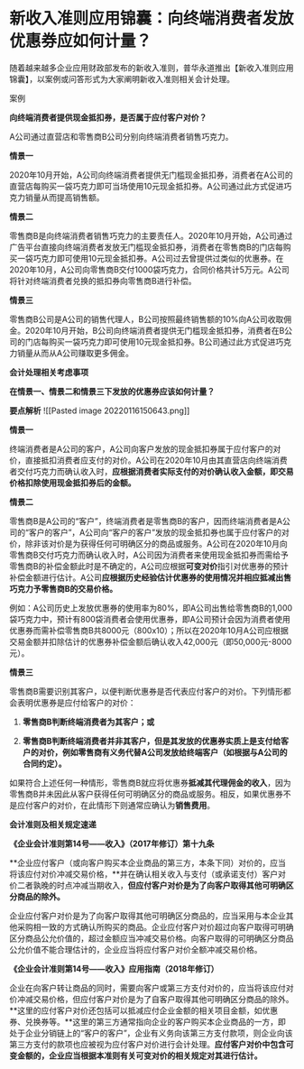 # 新收入准则应用锦囊：向终端消费者发放优惠券应如何计量？

随着越来越多企业应用财政部发布的新收入准则，普华永道推出【新收入准则应用锦囊】，以案例或问答形式为大家阐明新收入准则相关会计处理。

案例

**向终端消费者提供现金抵扣券，是否属于应付客户对价？**

A公司通过直营店和零售商B公司分别向终端消费者销售巧克力。

**情景一**

2020年10月开始，A公司向终端消费者提供无门槛现金抵扣券，消费者在A公司的直营店每购买一袋巧克力即可当场使用10元现金抵扣券。A公司通过此方式促进巧克力销量从而提高销售额。

**情景二**

零售商B是向终端消费者销售巧克力的主要责任人。2020年10月开始，A公司通过广告平台直接向终端消费者发放无门槛现金抵扣券，消费者在零售商B的门店每购买一袋巧克力即可使用10元现金抵扣券。A公司过去曾提供过类似的优惠券。在2020年10月，A公司向零售商B交付1000袋巧克力，合同价格共计5万元。A公司将针对终端消费者兑换的抵扣券向零售商B进行补偿。

**情景三**

零售商B公司是A公司的销售代理人，B公司按照最终销售额的10%向A公司收取佣金。2020年10月开始，B公司向终端消费者提供无门槛现金抵扣券，消费者在B公司的门店每购买一袋巧克力即可使用10元现金抵扣券。B公司通过此方式促进巧克力销量从而从A公司赚取更多佣金。

**会计处理相关考虑事项**

**在情景一、情景二和情景三下发放的优惠券应该如何计量？**

**要点解析**
![[Pasted image 20220116150643.png]]

**情景一**

终端消费者是A公司的客户，A公司向客户发放的现金抵扣券属于应付客户的对价，直接抵扣消费者应支付的对价。A公司在2020年10月由其直营店向终端消费者交付巧克力而确认收入时，**应根据消费者实际支付的对价确认收入金额，即交易价格扣除使用现金抵扣券后的金额。**
  
**情景二**

零售商B是A公司的“客户”，终端消费者是零售商B的客户，因而终端消费者是A公司的“客户的客户”，A公司向“客户的客户”发放的现金抵扣券也属于应付客户的对价，除非该对价是为获得任何可明确区分的商品或服务。A公司在2020年10月向零售商B交付巧克力而确认收入时，A公司因为消费者来使用现金抵扣券而需给予零售商B的补偿金额此时是不确定的，A公司应根据**可变对价**指引对优惠券的预计补偿金额进行估计。A公司**应根据历史经验估计优惠券的使用情况并相应抵减出售巧克力予零售商B的交易价格。**

例如：A公司历史上发放优惠券的使用率为80%，即A公司出售给零售商B的1,000袋巧克力中，预计有800袋消费者会使用优惠券，即A公司预计会因为消费者使用优惠券而需补偿零售商B共8000元（800x10）；所以在2020年10月A公司应根据交易金额并扣除估计的优惠券补偿金额后确认收入42,000元（即50,000元-8000元）。

**情景三**

零售商B需要识别其客户，以便判断优惠券是否代表应付客户的对价。下列情形都会表明优惠券是应付给客户的对价：

1.  **零售商B判断终端消费者为其客户；或**
    
2.  **零售商B判断终端消费者并非其客户，但是其发放的优惠券实质上是支付给客户的对价，例如零售商有义务代替A公司发放给终端客户（如根据与A公司的合同约定）。**
   
如果符合上述任何一种情形，零售商B就应将优惠券**抵减其代理佣金的收入**，因为零售商B并未因此从客户获得任何可明确区分的商品或服务。相反，如果优惠券不是应付客户的对价，在此情形下则通常应确认为**销售费用**。

**会计准则及相关规定速递**

**《企业会计准则第14号——收入》（2017年修订）第十九条**

**企业应付客户（或向客户购买本企业商品的第三方，本条下同）对价的，应当将该应付对价冲减交易价格，**并在确认相关收入与支付（或承诺支付）客户对价二者孰晚的时点冲减当期收入，**但应付客户对价是为了向客户取得其他可明确区分商品的除外。**

企业应付客户对价是为了向客户取得其他可明确区分商品的，应当采用与本企业其他采购相一致的方式确认所购买的商品。企业应付客户对价超过向客户取得可明确区分商品公允价值的，超过金额应当冲减交易价格。向客户取得的可明确区分商品公允价值不能合理估计的，企业应当将应付客户对价全额冲减交易价格。

**《企业会计准则第14号——收入》应用指南（2018年修订）**

企业在向客户转让商品的同时，需要向客户或第三方支付对价的，应当将该应付对价冲减交易价格，但应付客户对价是为了自客户取得其他可明确区分商品的除外。**这里的应付客户对价还包括可以抵减应付企业金额的相关项目金额，如优惠券、兑换券等。**这里的第三方通常指向企业的客户购买本企业商品的一方，即处于企业分销链上的“客户的客户”，企业有义务向该第三方支付款项，则企业向该第三方支付的款项也应被视为应付客户对价进行会计处理。**应付客户对价中包含可变金额的，企业应当根据本准则有关可变对价的相关规定对其进行估计。**